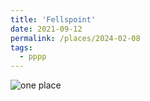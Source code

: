 ```yaml
---
title: 'Fellspoint'
date: 2021-09-12
permalink: /places/2024-02-08
tags:
  - pppp
---
```


![one place](https://glucklichrui.github.io/images/barbecue.jpeg)
